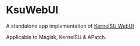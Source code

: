 # KsuWebUI
A standalone app implementation of [KernelSU WebUI](https://kernelsu.org/guide/module-webui.html)

Applicable to Magisk, KernelSU & APatch.
